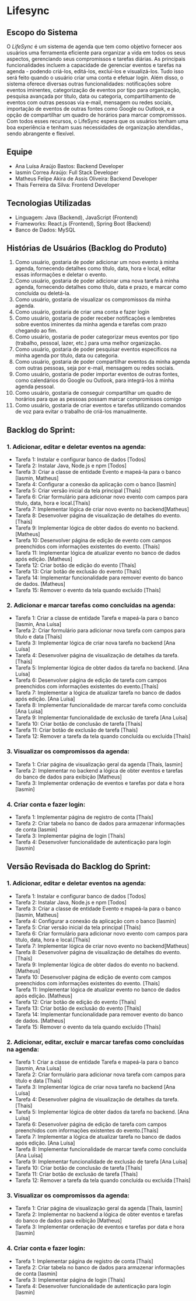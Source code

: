 # Lifesync

## Escopo do Sistema
O *LifeSync* é um sistema de agenda que tem como objetivo fornecer aos usuários uma ferramenta eficiente para organizar a vida em todos os seus aspectos, gerenciando seus compromissos e tarefas diárias. 
As principais funcionalidades incluem a capacidade de gerenciar eventos e tarefas na agenda - podendo criá-los, editá-los, excluí-los  e visualizá-los. Tudo isso será feito quando o usuário criar uma conta e efetuar login. Além disso, o sistema oferece diversas outras  funcionalidades: notificações sobre eventos iminentes, categorização de eventos por tipo para organização, pesquisa avançada por título, data ou categoria, compartilhamento de eventos com outras pessoas via e-mail, mensagem ou redes sociais, importação de eventos de outras fontes como Google ou Outlook, e a opção de compartilhar um quadro de horários para marcar compromissos. Com todos esses recursos, o LifeSync espera que os usuários tenham uma boa experiência e tenham suas necessidades de organização atendidas., sendo abrangente e flexível.

## Equipe
- Ana Luísa Araújo Bastos: Backend Developer
- Iasmin Correa Araújo: Full Stack Developer
- Matheus Felipe Akira de Assis Oliveira: Backend Developer
- Thais Ferreira da Silva: Frontend Developer

## Tecnologias Utilizadas
- Linguagem: Java (Backend), JavaScript (Frontend)
- Frameworks: React.js (Frontend), Spring Boot (Backend)
- Banco de Dados: MySQL

## Histórias de Usuários (Backlog do Produto)

1. Como usuário, gostaria de poder adicionar um novo evento à minha agenda, fornecendo detalhes como título, data, hora e local, editar essas informações e deletar o evento.
2. Como usuário, gostaria de poder adicionar uma nova tarefa à minha agenda, fornecendo detalhes como título, data e prazo, e marcar como concluída ou deletá-la.
3. Como usuário, gostaria de visualizar os compromissos da minha agenda.
4. Como usuário, gostaria de criar uma conta e fazer login
5. Como usuário, gostaria de poder receber notificações e lembretes sobre eventos iminentes da minha agenda e tarefas com prazo chegando ao fim.
6. Como usuário, gostaria de poder categorizar meus eventos por tipo (trabalho, pessoal, lazer, etc.) para uma melhor organização.
7. Como usuário, gostaria de poder pesquisar eventos específicos na minha agenda por título, data ou categoria.
8. Como usuário, gostaria de poder compartilhar eventos da minha agenda com outras pessoas, seja por e-mail, mensagem ou redes sociais.
9. Como usuário, gostaria de poder importar eventos de outras fontes, como calendários do Google ou Outlook, para integrá-los à minha agenda pessoal.
10. Como usuário, gostaria de conseguir compartilhar um quadro de horários para que as pessoas possam marcar compromissos comigo
11. Como usuário, gostaria de criar eventos e tarefas utilizando comandos de voz para evitar o trabalho de criá-los manualmente.

## Backlog do Sprint:

### 1. Adicionar, editar e deletar eventos na agenda:
- Tarefa 1: Instalar e configurar banco de dados [Todos]
- Tarefa 2: Instalar Java, Node.js e npm [Todos]
- Tarefa 3: Criar a classe de entidade Evento e mapeá-la para o banco [Iasmin, Matheus]
- Tarefa 4: Configurar a conexão da aplicação com o banco [Iasmin]
- Tarefa 5: Criar versão inicial da tela principal [Thaís]
- Tarefa 6: Criar formulário para adicionar novo evento com campos para título, data, hora e local.[Thaís]
- Tarefa 7: Implementar lógica de criar novo evento no backend[Matheus]
- Tarefa 8: Desenvolver página de visualização de detalhes do evento. [Thaís]
- Tarefa 9: Implementar lógica de obter dados do evento no backend. [Matheus]
- Tarefa 10: Desenvolver página de edição de evento com campos preenchidos com informações existentes do evento. [Thaís]
- Tarefa 11: Implementar lógica de atualizar evento no banco de dados após edição. [Matheus]
- Tarefa 12: Criar botão de edição do evento [Thaís]
- Tarefa 13: Criar botão de exclusão do evento [Thaís]
- Tarefa 14: Implementar funcionalidade para remover evento do banco de dados. [Matheus]
- Tarefa 15: Remover o evento da tela quando excluído [Thaís]

### 2. Adicionar e marcar tarefas como concluídas na agenda:
- Tarefa 1: Criar a classe de entidade Tarefa e mapeá-la para o banco [Iasmin, Ana Luísa]
- Tarefa 2: Criar formulário para adicionar nova tarefa com campos para título e data [Thaís]
- Tarefa 3: Implementar lógica de criar nova tarefa no backend [Ana Luísa]
- Tarefa 4: Desenvolver página de visualização de detalhes da tarefa. [Thaís]
- Tarefa 5: Implementar lógica de obter dados da tarefa no backend. [Ana Luísa]
- Tarefa 6: Desenvolver página de edição de tarefa com campos preenchidos com informações existentes do evento.[Thaís]
- Tarefa 7: Implementar a lógica de atualizar tarefa no banco de dados após edição. [Ana Luísa]
- Tarefa 8: Implementar funcionalidade de marcar tarefa como concluída [Ana Luísa]
- Tarefa 9: Implementar funcionalidade de exclusão de tarefa [Ana Luísa]
- Tarefa 10: Criar botão de conclusão de tarefa [Thaís]
- Tarefa 11: Criar botão de exclusão de tarefa [Thaís]
- Tarefa 12: Remover a tarefa da tela quando concluída ou excluída [Thaís]

### 3. Visualizar os compromissos da agenda:
- Tarefa 1: Criar página de visualização geral da agenda [Thaís, Iasmin]
- Tarefa 2: Implementar no backend a lógica de obter eventos e tarefas do banco de dados para exibição [Matheus]
- Tarefa 3: Implementar ordenação de eventos e tarefas por data e hora [Iasmin]

### 4. Criar conta e fazer login:
- Tarefa 1: Implementar página de registro de conta [Thaís]
- Tarefa 2: Criar tabela no banco de dados para armazenar informações de conta [Iasmin]
- Tarefa 3: Implementar página de login [Thaís]
- Tarefa 4: Desenvolver funcionalidade de autenticação para login [Iasmin]

## Versão Revisada do Backlog do Sprint: 

### 1. Adicionar, editar e deletar eventos na agenda:
- Tarefa 1: Instalar e configurar banco de dados [Todos]
- Tarefa 2: Instalar Java, Node.js e npm [Todos]
- Tarefa 3: Criar a classe de entidade Evento e mapeá-la para o banco [Iasmin, Matheus]
- Tarefa 4: Configurar a conexão da aplicação com o banco [Iasmin]
- Tarefa 5: Criar versão inicial da tela principal [Thaís]
- Tarefa 6: Criar formulário para adicionar novo evento com campos para título, data, hora e local.[Thaís]
- Tarefa 7: Implementar lógica de criar novo evento no backend[Matheus]
- Tarefa 8: Desenvolver página de visualização de detalhes do evento. [Thaís]
- Tarefa 9: Implementar lógica de obter dados do evento no backend. [Matheus]
- Tarefa 10: Desenvolver página de edição de evento com campos preenchidos com informações existentes do evento. [Thaís]
- Tarefa 11: Implementar lógica de atualizar evento no banco de dados após edição. [Matheus]
- Tarefa 12: Criar botão de edição do evento [Thaís]
- Tarefa 13: Criar botão de exclusão do evento [Thaís]
- Tarefa 14: Implementar funcionalidade para remover evento do banco de dados. [Matheus]
- Tarefa 15: Remover o evento da tela quando excluído [Thaís]

### 2. Adicionar, editar, excluir e marcar tarefas como concluídas na agenda:
- Tarefa 1: Criar a classe de entidade Tarefa e mapeá-la para o banco [Iasmin, Ana Luísa]
- Tarefa 2: Criar formulário para adicionar nova tarefa com campos para título e data [Thaís]
- Tarefa 3: Implementar lógica de criar nova tarefa no backend [Ana Luísa]
- Tarefa 4: Desenvolver página de visualização de detalhes da tarefa. [Thaís]
- Tarefa 5: Implementar lógica de obter dados da tarefa no backend. [Ana Luísa]
- Tarefa 6: Desenvolver página de edição de tarefa com campos preenchidos com informações existentes do evento.[Thaís]
- Tarefa 7: Implementar a lógica de atualizar tarefa no banco de dados após edição. [Ana Luísa]
- Tarefa 8: Implementar funcionalidade de marcar tarefa como concluída [Ana Luísa]
- Tarefa 9: Implementar funcionalidade de exclusão de tarefa [Ana Luísa]
- Tarefa 10: Criar botão de conclusão de tarefa [Thaís]
- Tarefa 11: Criar botão de exclusão de tarefa [Thaís]
- Tarefa 12: Remover a tarefa da tela quando concluída ou excluída [Thaís]

### 3. Visualizar os compromissos da agenda:
- Tarefa 1: Criar página de visualização geral da agenda [Thaís, Iasmin]
- Tarefa 2: Implementar no backend a lógica de obter eventos e tarefas do banco de dados para exibição [Matheus]
- Tarefa 3: Implementar ordenação de eventos e tarefas por data e hora [Iasmin]

### 4. Criar conta e fazer login:
- Tarefa 1: Implementar página de registro de conta [Thaís]
- Tarefa 2: Criar tabela no banco de dados para armazenar informações de conta [Iasmin]
- Tarefa 3: Implementar página de login [Thaís]
- Tarefa 4: Desenvolver funcionalidade de autenticação para login [Iasmin]

